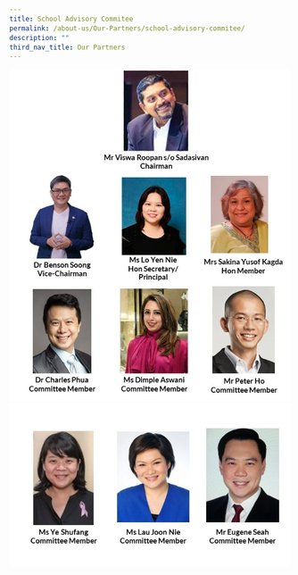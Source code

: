 ```yaml
---
title: School Advisory Commitee
permalink: /about-us/Our-Partners/school-advisory-commitee/
description: ""
third_nav_title: Our Partners
---
```

![](/images/Advisory%20Comm%20(2).jpeg)
![](/images/Advisory%20Comm%20(1).jpeg)